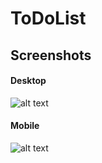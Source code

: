 # ToDoList

## Screenshots
#### Desktop
![alt text](https://i.imgur.com/0O8FHOIl.png "Screenshot 1")

#### Mobile
![alt text](https://i.imgur.com/Xouy1h1l.png "Screenshot 1")
